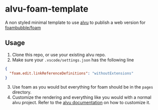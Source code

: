 # alvu-foam-template

A non styled minimal template to use [alvu](https://github.com/barelyhuman/alvu) to publish
a web version for [foambubble/foam](https://github.com/foambubble/foam)

## Usage

1. Clone this repo, or use your existing alvu repo.
2. Make sure your `.vscode/settings.json` has the following line

```json
{
  "foam.edit.linkReferenceDefinitions": "withoutExtensions"
}
```

3. Use foam as you would but everything for foam should be in the `pages` directory.
4. Customize the rendering and everything like you would with a normal alvu project. Refer to the [alvu documentation](https://reaper.codeberg.page/alvu/) on how to customize it.

